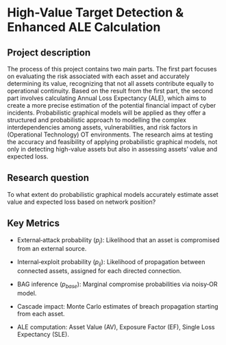 # High-Value Target Detection & Enhanced ALE Calculation

## Project description

The process of this project contains two main parts. The first part focuses on evaluating the risk associated with each asset and accurately determining its value, recognizing that not all assets contribute equally to operational continuity. Based on the result from the first part, the second part involves calculating Annual Loss Expectancy (ALE), which aims to create a more precise estimation of the potential financial impact of cyber incidents. Probabilistic graphical models will be applied as they offer a structured and probabilistic approach to modelling the complex interdependencies among assets, vulnerabilities, and risk factors in (Operational Technology) OT environments. The research aims at testing the accuracy and feasibility of applying probabilistic graphical models, not only in detecting high-value assets but also in assessing assets’ value and expected loss.

## Research question 
To what extent do probabilistic graphical models accurately estimate asset value and expected loss based on network position?

## Key Metrics

- External‑attack probability ($p_j$): Likelihood that an asset is compromised from an external source.

- Internal‑exploit probability ($p_{ij}$): Likelihood of propagation between connected assets, assigned for each directed connection.
 
- BAG inference ($p_{base}$): Marginal compromise probabilities via noisy‑OR model.

- Cascade impact: Monte Carlo estimates of breach propagation starting from each asset.

- ALE computation: Asset Value (AV), Exposure Factor (EF), Single Loss Expectancy (SLE).

